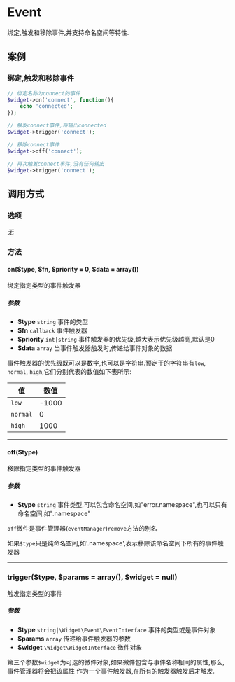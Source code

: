 Event
=====

绑定,触发和移除事件,并支持命名空间等特性.

案例
----

### 绑定,触发和移除事件
```php
// 绑定名称为connect的事件
$widget->on('connect', function(){
    echo 'connected';
});

// 触发connect事件,将输出connected
$widget->trigger('connect');

// 移除connect事件
$widget->off('connect');

// 再次触发connect事件,没有任何输出
$widget->trigger('connect');
```

调用方式
--------

### 选项

*无*

### 方法

#### on($type, $fn, $priority = 0, $data = array())
绑定指定类型的事件触发器

##### 参数
* **$type** `string` 事件的类型
* **$fn** `callback` 事件触发器
* **$priority** `int|string` 事件触发器的优先级,越大表示优先级越高,默认是0
* **$data** `array` 当事件触发器触发时,传递给事件对象的数据


事件触发器的优先级既可以是数字,也可以是字符串.预定于的字符串有`low`, `normal`, `high`,它们分别代表的数值如下表所示:

| 值       | 数值     |
|----------|----------|
| `low`    | -1000    |
| `normal` | 0        |
| `high`   | 1000     |

----

####  off($type)
移除指定类型的事件触发器

##### 参数
* **$type** `string` 事件类型,可以包含命名空间,如"error.namespace",也可以只有命名空间,如".namespace"

`off`微件是事件管理器(`eventManager`)`remove`方法的别名

如果`$type`只是纯命名空间,如'.namespace',表示移除该命名空间下所有的事件触发器

----

### trigger($type, $params = array(), $widget = null)
触发指定类型的事件

##### 参数
* **$type** `string|\Widget\Event\EventInterface` 事件的类型或是事件对象
* **$params** `array` 传递给事件触发器的参数
* **$widget** `\Widget\WidgetInterface` 微件对象


第三个参数`$widget`为可选的微件对象,如果微件包含与事件名称相同的属性,那么,事件管理器将会把该属性
作为一个事件触发器,在所有的触发器触发后才触发.
